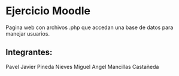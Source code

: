# Ejercicio Moodle
Pagina web con archivos .php que accedan una base de datos para manejar usuarios.
## Integrantes:
Pavel Javier Pineda Nieves
Miguel Angel Mancillas Castañeda

